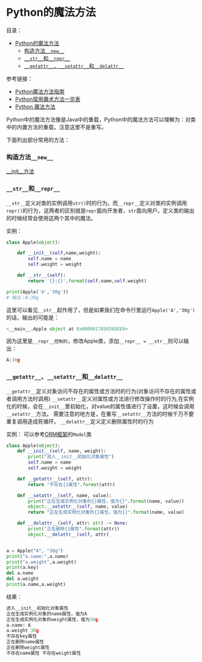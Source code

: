 # Python的魔法方法

目录：
- [Python的魔法方法](#python的魔法方法)
    - [构造方法`__new__`](#构造方法__new__)
    - [`__str__`和`__repr__`](#__str__和__repr__)
    - [`__getattr__`、`__setattr__`和`__delattr__`](#__getattr____setattr__和__delattr__)

参考链接：
- [Python魔法方法指南](https://url.cy/0wKANr)
- [Python常用魔术方法一览表](http://c.biancheng.net/view/7817.html)
- [Python 魔法方法](https://blog.csdn.net/yusuiyu/article/details/87945149)

Python中的魔法方法像是Java中的重载，Python中的魔法方法可以理解为：对类中的内置方法的重载，注意这里不是重写。

下面列出部分常用的方法：

### 构造方法`__new__`

[__init__方法](./__new__%E6%96%B9%E6%B3%95.md)

###  `__str__`和`__repr__`

`__str__`定义对类的实例调用`str()`时的行为。而`__repr__`定义对类的实例调用`repr()`的行为，这两者的区别就是`repr`面向开发者，`str`面向用户。定义类的输出的时候经常会使用这两个其中的魔法。

实例：
```py
class Apple(object):

    def __init__(self,name,weight):
        self.name = name
        self.weight = weight

    def __str__(self):
        return '{}:{}'.format(self.name,self.weight)

print(Apple('A','30g'))
# 输出；A:30g
```
这里可以看见`__str__`起作用了，但是如果我们在命令行里运行`Apple('A','30g')`的话，输出的可能是：
```py
<__main__.Apple object at 0x000001785036DEE0>
```
因为这里是`__repr__控制的`，修改Apple类，添加`__repr__ = __str__`则可以输出：
```py
A:30g
```
### `__getattr__`、`__setattr__`和`__delattr__`

`__getattr__`定义对象访问不存在的属性或方法时的行为(对象访问不存在的属性或者调用方法时调用)
`__setattr__`定义对属性或方法进行修改操作时的行为,在实例化的时候，会在`__init__`里初始化，对value的属性值进行了设置，这时候会调用`__setattr__`方法。
需要注意的地方是，在重写`__setattr__`方法的时候千万不要重复调用造成死循环。
`__delattr__`定义定义删除属性时的行为

实例：
可以参考[ORM框架](./orm.md)的`Model`类
```py
class Apple(object):
    def __init__(self, name, weight):
        print("进入__init__初始化对象属性")
        self.name = name
        self.weight = weight

    def __getattr__(self, attr):
        return "不存在{}属性".format(attr)

    def __setattr__(self, name, value):
        print("正在生成实例化对象的{}属性，值为{}".format(name, value))
        object.__setattr__(self, name, value)
        return "正在生成实例化对象的{}属性，值为{}".format(name, value)

    def __delattr__(self, attr: str) -> None:
        print("正在删除{}属性".format(attr))
        object.__delattr__(self, attr)


a = Apple("A", "30g")
print("a.name:",a.name)
print("a.weight",a.weight)
print(a.key)
del a.name
del a.weight
print(a.name,a.weight)
```
结果：
```py
进入__init__初始化对象属性
正在生成实例化对象的name属性，值为A
正在生成实例化对象的weight属性，值为30g
a.name: A
a.weight 30g
不存在key属性
正在删除name属性
正在删除weight属性
不存在name属性 不存在weight属性
```